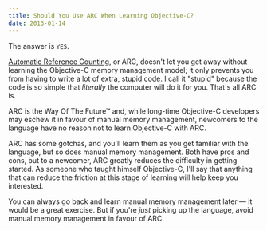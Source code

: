 ```yaml
---
title: Should You Use ARC When Learning Objective-C?
date: 2013-01-14
---
```


The answer is `YES`.

[Automatic Reference Counting](http://clang.llvm.org/docs/AutomaticReferenceCounting.html), or ARC, doesn't let you get away without learning the Objective-C memory management model; it only prevents you from having to write a lot of extra, stupid code. I call it "stupid" because the code is so simple that _literally_ the computer will do it for you. That's all ARC is.

ARC is the Way Of The Future™ and, while long-time Objective-C developers may eschew it in favour of manual memory management, newcomers to the language have no reason not to learn Objective-C with ARC.

ARC has some gotchas, and you'll learn them as you get familiar with the language, but so does manual memory management. Both have pros and cons, but to a newcomer, ARC greatly reduces the difficulty in getting started. As someone who taught himself Objective-C, I'll say that anything that can reduce the friction at this stage of learning will help keep you interested.

You can always go back and learn manual memory management later — it would be a great exercise. But if you're _just_ picking up the language, avoid manual memory management in favour of ARC.
